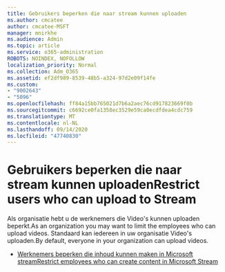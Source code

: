 ```yaml
---
title: Gebruikers beperken die naar stream kunnen uploaden
ms.author: cmcatee
author: cmcatee-MSFT
manager: mnirkhe
ms.audience: Admin
ms.topic: article
ms.service: o365-administration
ROBOTS: NOINDEX, NOFOLLOW
localization_priority: Normal
ms.collection: Adm_O365
ms.assetid: ef2df989-8539-48b5-a324-97d2e09f14fe
ms.custom:
- "9002643"
- "5096"
ms.openlocfilehash: ff84a15bb765021d7b6a2aec76cd917823669f0b
ms.sourcegitcommit: c6692ce0fa1358ec3529e59ca0ecdfdea4cdc759
ms.translationtype: MT
ms.contentlocale: nl-NL
ms.lasthandoff: 09/14/2020
ms.locfileid: "47740830"
---
```

# <a name="restrict-users-who-can-upload-to-stream"></a><span data-ttu-id="e0006-102">Gebruikers beperken die naar stream kunnen uploaden</span><span class="sxs-lookup"><span data-stu-id="e0006-102">Restrict users who can upload to Stream</span></span>

<span data-ttu-id="e0006-103">Als organisatie hebt u de werknemers die Video's kunnen uploaden beperkt.</span><span class="sxs-lookup"><span data-stu-id="e0006-103">As an organization you may want to limit the employees who can upload videos.</span></span> <span data-ttu-id="e0006-104">Standaard kan iedereen in uw organisatie Video's uploaden.</span><span class="sxs-lookup"><span data-stu-id="e0006-104">By default, everyone in your organization can upload videos.</span></span>

- [<span data-ttu-id="e0006-105">Werknemers beperken die inhoud kunnen maken in Microsoft stream</span><span class="sxs-lookup"><span data-stu-id="e0006-105">Restrict employees who can create content in Microsoft Stream</span></span>](https://docs.microsoft.com/stream/restrict-uploaders)
